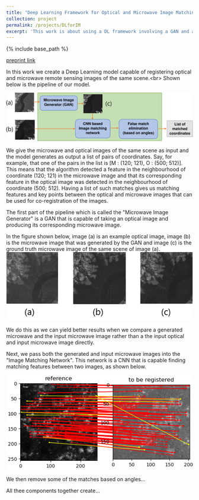 ```yaml
---
title: "Deep Learning Framework for Optical and Microwave Image Matching"
collection: project
permalink: /projects/DLforIM
excerpt: 'This work is about using a DL framework involving a GAN and a CNN to register cross-spectral remote sensing images.'
---
```


{% include base_path %}

[preprint link](https://www.researchgate.net/publication/351437390_Deep_Learning_Framework_for_Optical_and_Microwave_Image_Matching)

In this work we create a Deep Learning model capable of registering optical and microwave remote sensing images of the same scene.<br\>
Shown below is the pipeline of our model.

![image info](../images/pipeline.png)

We give the microwave and optical images of the same scene as input and the model generates as output a list of pairs of coordinates. Say, for example, that one of the pairs in the list is \[M : (120; 121), O : (500; 512)\]. This means that the algorithm detected a feature in the neighbourhood of coordinate (120; 121) in the microwave image and that its corresponding feature in the optical image was detected in the neighbourhood of coordinate (500; 512). Having a list of such matches gives us matching features and key points between the optical and microwave images that can be used for co-registration of the images.

The first part of the pipeline which is called the "Microwave Image Generator" is a GAN that is capable of taking an optical image and producing its corresponding microwave image.

In the figure shown below, image (a) is an example optical image, image (b) is the microwave image that was generated by the GAN and image (c) is the ground truth microwave image of the same scene of image (a). 
![image info](../images/ganexp.png)

We do this as we can yield better results when we compare a generated microwave and the input microwave image rather than a the input optical and input microwave image directly.

Next, we pass both the generated and input microwave images into the "Image Matching Network". This network is a CNN that is capable finding matching features between two images, as shown below.

![image info](../images/3.png)

We then remove some of the matches based on angles...

All thee components together create...

